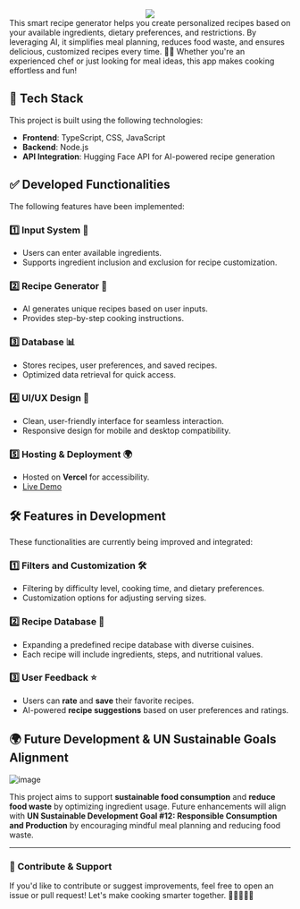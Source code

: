 <center>
<img src="https://readme-typing-svg.herokuapp.com?color=FFA500&size=40&width=900&height=80&lines=Welcome+to+Nuska+🍽️" /> </center>
This smart recipe generator helps you create personalized recipes based on your available ingredients, dietary preferences, and restrictions. By leveraging AI, it simplifies meal planning, reduces food waste, and ensures delicious, customized recipes every time. 🚀🥗
Whether you're an experienced chef or just looking for meal ideas, this app makes cooking effortless and fun!

## 🚀 Tech Stack  
This project is built using the following technologies:  
- **Frontend**: TypeScript, CSS, JavaScript  
- **Backend**: Node.js  
- **API Integration**: Hugging Face API for AI-powered recipe generation  

## ✅ Developed Functionalities  
The following features have been implemented:  

### 1️⃣ Input System 📝  
- Users can enter available ingredients.  
- Supports ingredient inclusion and exclusion for recipe customization.  

### 2️⃣ Recipe Generator 🤖  
- AI generates unique recipes based on user inputs.  
- Provides step-by-step cooking instructions.  

### 3️⃣ Database 📊  
- Stores recipes, user preferences, and saved recipes.  
- Optimized data retrieval for quick access.  

### 4️⃣ UI/UX Design 🎨  
- Clean, user-friendly interface for seamless interaction.  
- Responsive design for mobile and desktop compatibility.  

### 5️⃣ Hosting & Deployment 🌍  
- Hosted on **Vercel** for accessibility.  
- [Live Demo](https://recipe-generator.vercel.app)  

## 🛠️ Features in Development  
These functionalities are currently being improved and integrated:  

### 1️⃣ Filters and Customization 🛠️  
- Filtering by difficulty level, cooking time, and dietary preferences.  
- Customization options for adjusting serving sizes.  

### 2️⃣ Recipe Database 📖  
- Expanding a predefined recipe database with diverse cuisines.  
- Each recipe will include ingredients, steps, and nutritional values.  

### 3️⃣ User Feedback ⭐  
- Users can **rate** and **save** their favorite recipes.  
- AI-powered **recipe suggestions** based on user preferences and ratings.  

## 🌍 Future Development & UN Sustainable Goals Alignment  
![image](https://github.com/user-attachments/assets/ba7102c3-270e-4588-84a8-cd8ff39d2567)

This project aims to support **sustainable food consumption** and **reduce food waste** by optimizing ingredient usage. Future enhancements will align with **UN Sustainable Development Goal #12: Responsible Consumption and Production** by encouraging mindful meal planning and reducing food waste.  

---

### 📌 Contribute & Support  
If you'd like to contribute or suggest improvements, feel free to open an issue or pull request! Let's make cooking smarter together. 🚀👨‍🍳👩‍🍳  
